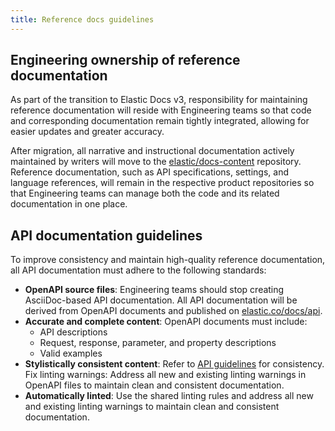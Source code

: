 ```yaml
---
title: Reference docs guidelines
---
```


## Engineering ownership of reference documentation

As part of the transition to Elastic Docs v3, responsibility for maintaining reference documentation will reside with Engineering teams so that code and corresponding documentation remain tightly integrated, allowing for easier updates and greater accuracy.

After migration, all narrative and instructional documentation actively maintained by writers will move to the [elastic/docs-content](https://github.com/elastic/docs-content) repository. Reference documentation, such as API specifications, settings, and language references, will remain in the respective product repositories so that Engineering teams can manage both the code and its related documentation in one place.

## API documentation guidelines

To improve consistency and maintain high-quality reference documentation, all API documentation must adhere to the following standards:

* **OpenAPI source files**: Engineering teams should stop creating AsciiDoc-based API documentation. All API documentation will be derived from OpenAPI documents and published on [elastic.co/docs/api](https://www.elastic.co/docs/api/).
* **Accurate and complete content**: OpenAPI documents must include:
  * API descriptions
  * Request, response, parameter, and property descriptions
  * Valid examples
* **Stylistically consistent content**: Refer to [API guidelines](https://elasticco.atlassian.net/wiki/spaces/DOC/pages/450494532/API+reference+docs) for consistency.
Fix linting warnings: Address all new and existing linting warnings in OpenAPI files to maintain clean and consistent documentation.
* **Automatically linted**: Use the shared linting rules and address all new and existing linting warnings to maintain clean and consistent documentation.
